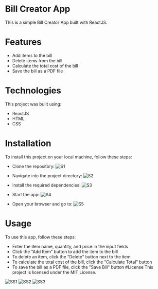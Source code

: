 # Bill Creator App
This is a simple Bill Creator App built with ReactJS.

# Features
- Add items to the bill
- Delete items from the bill
- Calculate the total cost of the bill
- Save the bill as a PDF file
# Technologies
This project was built using:

- ReactJS
- HTML
- CSS
# Installation
To install this project on your local machine, follow these steps:

- Clone the repository:
![S1](https://user-images.githubusercontent.com/124572978/218463248-90c94bd4-6f64-4dd7-9c1b-c55a24eb6a4f.jpg)

- Navigate into the project directory:
![S2](https://user-images.githubusercontent.com/124572978/218463368-5470e52a-0103-4f51-a430-f1399c149957.jpg)

- Install the required dependencies:
![S3](https://user-images.githubusercontent.com/124572978/218463420-9efd9cb6-3a42-4113-a894-270bf550347c.jpg)

- Start the app:
![S4](https://user-images.githubusercontent.com/124572978/218463583-6679c39f-030d-476d-8c4e-547ac49939ce.jpg)

- Open your browser and go to:
![S5](https://user-images.githubusercontent.com/124572978/218463644-08c713cb-946b-47ad-b627-c83b3ba90357.jpg)

# Usage
To use this app, follow these steps:

- Enter the item name, quantity, and price in the input fields
- Click the "Add Item" button to add the item to the bill
- To delete an item, click the "Delete" button next to the item
- To calculate the total cost of the bill, click the "Calculate Total" button
- To save the bill as a PDF file, click the "Save Bill" button
#License
This project is licensed under the MIT License.

![SS1](https://user-images.githubusercontent.com/124572978/218464326-a39d7139-7d77-4c8f-a4e2-fc282cc11333.jpg)
![SS2](https://user-images.githubusercontent.com/124572978/218464347-983fa6cf-1e1e-4f79-b420-55d69baa2e84.jpg)
![SS3](https://user-images.githubusercontent.com/124572978/218464371-7d3350e6-b6fe-4fc8-b057-a08314345219.jpg)

